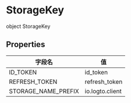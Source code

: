# StorageKey


object StorageKey

## Properties

| 字段名 | 值 |
|---|---|
| ID_TOKEN | id_token |
| REFRESH_TOKEN | refresh_token |
| STORAGE_NAME_PREFIX | io.logto.client |
